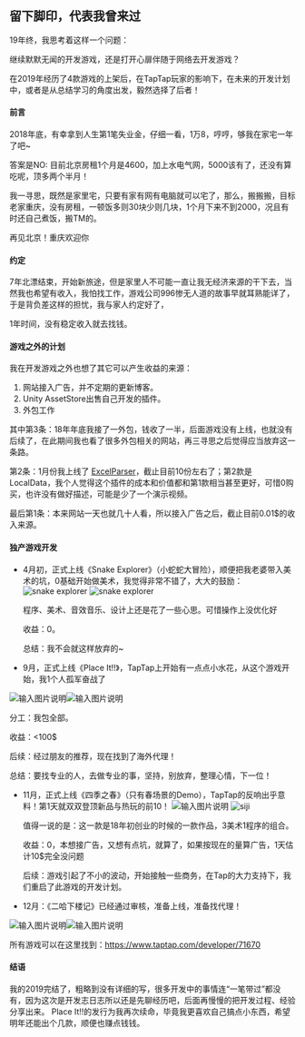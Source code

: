 ## 留下脚印，代表我曾来过
   19年终，我思考着这样一个问题：

   继续默默无闻的开发游戏，还是打开心扉伴随于网络去开发游戏？

   在2019年经历了4款游戏的上架后，在TapTap玩家的影响下，在未来的开发计划中，或者是从总结学习的角度出发，毅然选择了后者！

#### 前言
   2018年底，有幸拿到人生第1笔失业金，仔细一看，1万8，哼哼，够我在家宅一年了吧~
    
   答案是NO: 目前北京房租1个月是4600，加上水电气网，5000该有了，还没有算吃呢，顶多两个半月！

   我一寻思，既然是家里宅，只要有家有网有电脑就可以宅了，那么，搬搬搬，目标老家重庆，没有房租，一顿饭多则30块少则几块，1个月下来不到2000，况且有时还自己煮饭，搬TM的。

   再见北京！重庆欢迎你

#### 约定
   7年北漂结束，开始新旅途，但是家里人不可能一直让我无经济来源的干下去，当然我也希望有收入，我怕找工作，游戏公司996惨无人道的故事早就耳熟能详了，于是背负差这样的担忧，我与家人约定好了，

   1年时间，没有稳定收入就去找钱。

#### 游戏之外的计划
   我在开发游戏之外也想了其它可以产生收益的来源：

   1. 网站接入广告，并不定期的更新博客。
   2. Unity AssetStore出售自己开发的插件。
   3. 外包工作

   其中第3条：18年年底我接了一外包，钱收了一半，后面游戏没有上线，也就没有后续了，在此期间我也看了很多外包相关的网站，再三寻思之后觉得应当放弃这一条路。
    
   第2条：1月份我上线了 [ExcelParser](http://https://assetstore.unity.com/packages/templates/systems/excelparser-136712)，截止目前10份左右了；第2款是LocalData，我个人觉得这个插件的成本和价值都和第1款相当甚至更好，可惜0购买，也许没有做好描述，可能是少了一个演示视频。
    
   最后第1条：本来网站一天也就几十人看，所以接入广告之后，截止目前0.01$的收入来源。

#### 独产游戏开发
- 4月初，正式上线《Snake Explorer》（小蛇蛇大冒险），顺便把我老婆带入美术的坑，0基础开始做美术，我觉得非常不错了，大大的鼓励：
   ![snake explorer](https://raw.githubusercontent.com/pingzi1066/DeveloperDiaries/master/20191220/se01.png "游戏中图")
   ![snake explorer](https://raw.githubusercontent.com/pingzi1066/DeveloperDiaries/master/20191220/se02.png "game play")
    
   程序、美术、音效音乐、设计上还是花了一些心思。可惜操作上没优化好
   
   收益：0。
   
   总结：我不会就这样放弃的~

- 9月，正式上线《Place It!!》，TapTap上开始有一点点小水花，从这个游戏开始，我1个人孤军奋战了

![输入图片说明](https://raw.githubusercontent.com/pingzi1066/DeveloperDiaries/master/20191220/pi1.png "主页")![输入图片说明](https://raw.githubusercontent.com/pingzi1066/DeveloperDiaries/master/20191220/pi2.png "游戏")
    
   分工：我包全部。
   
   收益：<100$
   
   后续：经过朋友的推荐，现在找到了海外代理！
   
   总结：要找专业的人，去做专业的事，坚持，别放弃，整理心情，下一位！

- 11月，正式上线《四季之春》（只有春场景的Demo），TapTap的反响出乎意料！第1天就双双登顶新品与热玩的前10！
![输入图片说明](https://raw.githubusercontent.com/pingzi1066/DeveloperDiaries/master/20191220/sj1.png "Large")
![siji](https://raw.githubusercontent.com/pingzi1066/DeveloperDiaries/master/20191220/sj2.png "GamePlay")
    
   值得一说的是：这一款是18年初创业的时候的一款作品，3美术1程序的组合。
   
   收益：0，本想接广告，又想有点坑，就算了，如果按现在的量算广告，1天估计10$完全没问题
   
   后续：游戏引起了不小的波动，开始接触一些商务，在Tap的大力支持下，我们重启了此游戏的开发计划。
    
- 12月：《二哈下楼记》已经通过审核，准备上线，准备找代理！

![输入图片说明](https://raw.githubusercontent.com/pingzi1066/DeveloperDiaries/master/20191220/e1.png "进入")![输入图片说明](https://raw.githubusercontent.com/pingzi1066/DeveloperDiaries/master/20191220/e2.png "游戏中")

   所有游戏可以在这里找到：https://www.taptap.com/developer/71670

#### 结语
   我的2019完结了，粗略到没有详细的写，很多开发中的事情连“一笔带过”都没有，因为这次是开发志日志所以还是先聊经历吧，后面再慢慢的把开发过程、经验分享出来。
   Place It!!的发行为我再次续命，毕竟我更喜欢自己搞点小东西，希望明年还能出个几款，顺便也赚点钱钱。

    


